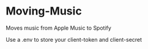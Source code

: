 # Moving-Music
Moves music from Apple Music to Spotify 

Use a .env to store your client-token and client-secret
